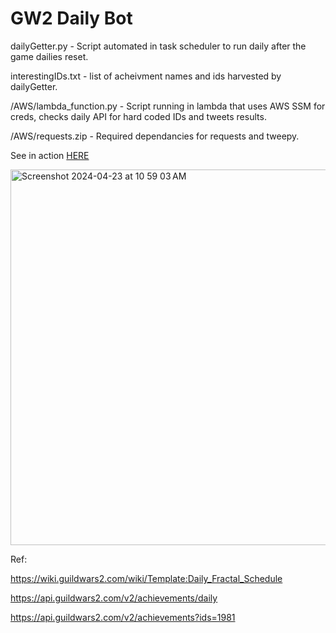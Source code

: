 # GW2 Daily Bot

dailyGetter.py - Script automated in task scheduler to run daily after the game dailies reset.

interestingIDs.txt - list of acheivment names and ids harvested by dailyGetter.

/AWS/lambda_function.py - Script running in lambda that uses AWS SSM for creds, checks daily API for hard coded IDs and tweets results.

/AWS/requests.zip - Required dependancies for requests and tweepy.

See in action [HERE](https://twitter.com/EZ_Dailies_GW2)

<img width="601" alt="Screenshot 2024-04-23 at 10 59 03 AM" src="https://github.com/FranklyFuzzy/GW2Bot/assets/30601526/752332c2-3f84-4afc-8821-e97d22bba980">


Ref:

https://wiki.guildwars2.com/wiki/Template:Daily_Fractal_Schedule

https://api.guildwars2.com/v2/achievements/daily

https://api.guildwars2.com/v2/achievements?ids=1981
